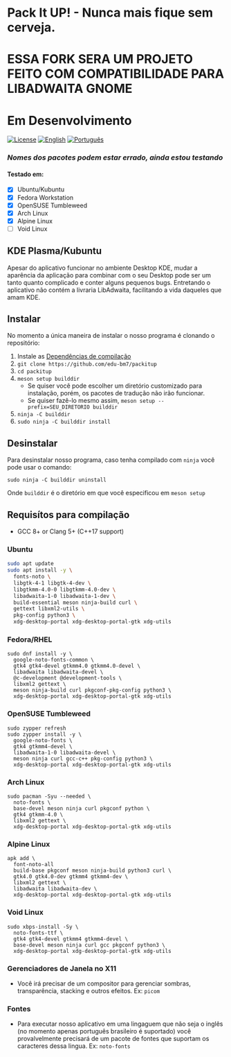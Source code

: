 
# Pack It UP! - Nunca mais fique sem cerveja.
# ESSA FORK SERA UM PROJETO FEITO COM COMPATIBILIDADE PARA LIBADWAITA GNOME
# Em Desenvolvimento
[![License](https://img.shields.io/badge/License-GPLv3-blue)](./LICENSE)
[![English](https://img.shields.io/badge/README-en--US-blue)](./README.md)
[![Português](https://img.shields.io/badge/README-pt--BR-green)](./README.pt-BR.md)
### ***Nomes dos pacotes podem estar errado, ainda estou testando*** 
#### Testado em:
- [x] Ubuntu/Kubuntu
- [x] Fedora Workstation
- [x] OpenSUSE Tumbleweed
- [x] Arch Linux
- [x] Alpine Linux
- [ ] Void Linux
## KDE Plasma/Kubuntu
Apesar do aplicativo funcionar no ambiente Desktop KDE, mudar a aparência da aplicação para combinar com o seu Desktop pode ser um tanto quanto complicado e conter alguns pequenos bugs. Entretando o aplicativo não contém a livraria LibAdwaita, facilitando a vida daqueles que amam KDE.
## Instalar
No momento a única maneira de instalar o nosso programa é clonando o repositório:

1. Instale as [Dependências de compilação](#build-prerequisites)
2. `git clone https://github.com/edu-bm7/packitup`
3. `cd packitup`
4. `meson setup builddir`
    - Se quiser você pode escolher um diretório customizado para instalação, porém, os pacotes de tradução não irão funcionar. 
    - Se quiser fazê-lo mesmo assim, `meson setup --prefix=SEU_DIRETORIO builddir`
5. `ninja -C builddir`
6. `sudo ninja -C builddir install`

## Desinstalar
Para desinstalar nosso programa, caso tenha compilado com `ninja` você pode usar o comando:
```
sudo ninja -C builddir uninstall
```
Onde `builddir` é o diretório em que você especificou em `meson setup`


## Requisítos para compilação

- GCC 8+ or Clang 5+ (C++17 support)

### Ubuntu
```sh
sudo apt update
sudo apt install -y \
  fonts-noto \
  libgtk-4-1 libgtk-4-dev \
  libgtkmm-4.0-0 libgtkmm-4.0-dev \
  libadwaita-1-0 libadwaita-1-dev \
  build-essential meson ninja-build curl \
  gettext libxml2-utils \
  pkg-config python3 \
  xdg-desktop-portal xdg-desktop-portal-gtk xdg-utils
```

### Fedora/RHEL
```
sudo dnf install -y \
  google-noto-fonts-common \
  gtk4 gtk4-devel gtkmm4.0 gtkmm4.0-devel \
  libadwaita libadwaita-devel \
  @c-development @development-tools \
  libxml2 gettext \
  meson ninja-build curl pkgconf-pkg-config python3 \
  xdg-desktop-portal xdg-desktop-portal-gtk xdg-utils
```

### OpenSUSE Tumbleweed
```
sudo zypper refresh
sudo zypper install -y \
  google-noto-fonts \
  gtk4 gtkmm4-devel \
  libadwaita-1-0 libadwaita-devel \ 
  meson ninja curl gcc-c++ pkg-config python3 \
  xdg-desktop-portal xdg-desktop-portal-gtk xdg-utils
```

### Arch Linux
```
sudo pacman -Syu --needed \
  noto-fonts \
  base-devel meson ninja curl pkgconf python \
  gtk4 gtkmm-4.0 \
  libxml2 gettext \
  xdg-desktop-portal xdg-desktop-portal-gtk xdg-utils
```

### Alpine Linux
```
apk add \
  font-noto-all
  build-base pkgconf meson ninja-build python3 curl \
  gtk4.0 gtk4.0-dev gtkmm4 gtkmm4-dev \
  libxml2 gettext \
  libadwaita libadwaita-dev \
  xdg-desktop-portal xdg-desktop-portal-gtk xdg-utils
```

### Void Linux
```
sudo xbps-install -Sy \
  noto-fonts-ttf \
  gtk4 gtk4-devel gtkmm4 gtkmm4-devel \
  base-devel meson ninja curl gcc pkgconf python3 \
  xdg-desktop-portal xdg-desktop-portal-gtk xdg-utils

```

### Gerenciadores de Janela no X11
- Você irá precisar de um compositor para gerenciar sombras, transparência, stacking e outros efeitos.
Ex: `picom`

### Fontes
- Para executar nosso aplicativo em uma lingaguem que não seja o inglês (no momento apenas português brasileiro é suportado) você provalvelmente precisará de um pacote de fontes que suportam os caracteres dessa lingua. Ex: `noto-fonts`

